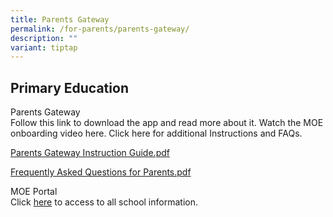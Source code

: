 ```yaml
---
title: Parents Gateway
permalink: /for-parents/parents-gateway/
description: ""
variant: tiptap
---
```

<h2><strong>Primary Education</strong></h2>
<p>Parents Gateway
<br>Follow this link to download the app and read more about it. Watch the
MOE onboarding video here. Click here for additional Instructions and FAQs.</p>
<p><a href="/files/Parents%20Gateway%20Instruction%20Guide.pdf" rel="noopener noreferrer nofollow" target="_blank">Parents Gateway Instruction Guide.pdf</a>
</p>
<p><a href="/files/Frequently%20Asked%20Questions%20for%20Parents.pdf" rel="noopener noreferrer nofollow" target="_blank">Frequently Asked Questions for Parents.pdf</a>
</p>
<p>MOE Portal
<br>Click <a href="https://www.moe.gov.sg/" rel="noopener noreferrer nofollow" target="_blank">here</a> to
access to all school information.</p>
